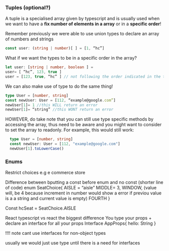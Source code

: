 ### Tuples (optional?)
A tuple is a specialised array given by typescript and is usually used when we want to have a **fix number of elements in a array** or in a **specific order**!

Remember previously we were able to use union types to declare an array of numbers and strings
```typescript
const user: (string | number)[ ] = [1, “hc”]
```
What if we want the types to be in a specific order in the array? 

```typescript
let user: [string | number, boolean ] = 
user= [ “hc”, 123, true ]
user = [123, true, “hc” ] // not following the order indicated in the typing so will return an error
```
We can also make use of type to do the same thing!
```typescript
type User = [number, string]
const newUser: User = [112, “example@google.com”]
newUser[1]= 1 //this WILL return an error
newUser[1]= “string” //this WONT return an error
```

HOWEVER, do take note that you can still use type specific methods by accessing the array, thus need to be aware and you might want to consider to set the array to readonly. For example, this would still work:
```typescript 
  type User = [number, string]
  const newUser: User = [112, "example@google.com"]
  newUser[1].toLowerCase()
```

### Enums
Restrict choices e.g e commerce store 

Difference between bputting a const before enum and no const (shorter line of code)
enum SeatChoice{
	AISLE = “aisle”
	MIDDLE= 3,
	WINDOW,  (value will, be 4 because increment in number would show a error if previou value is a a string and current value is empty)
	FOURTH
}

Const hcSeat = SeatChoice.AISLE

React typescript vs react the biggest difference
You type your props + declare an interface for all your props
Interface AppProps{
hello: String
}

!!!! note cant use interfaces for non-object types

usually we would just use type until there is a need for interfaces 
